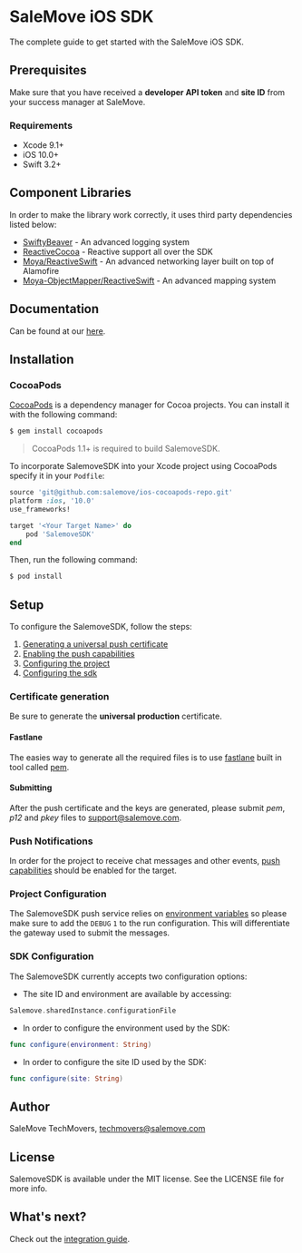 # SaleMove iOS SDK

The complete guide to get started with the SaleMove iOS SDK.

## Prerequisites

Make sure that you have received a **developer API token** and **site ID** from your success manager at SaleMove.

### Requirements
- Xcode 9.1+
- iOS 10.0+
- Swift 3.2+

## Component Libraries

In order to make the library work correctly, it uses third party dependencies listed below:

- [SwiftyBeaver][6] - An advanced logging system
- [ReactiveCocoa][7] - Reactive support all over the SDK
- [Moya/ReactiveSwift][8] - An advanced networking layer built on top of Alamofire
- [Moya-ObjectMapper/ReactiveSwift][9] - An advanced mapping system


## Documentation
Can be found at our [here][5].

## Installation

### CocoaPods

[CocoaPods][0] is a dependency manager for Cocoa projects. You can install it with the following command:

```bash
$ gem install cocoapods
```

> CocoaPods 1.1+ is required to build SalemoveSDK.

To incorporate SalemoveSDK into your Xcode project using CocoaPods specify it in your `Podfile`:

```ruby
source 'git@github.com:salemove/ios-cocoapods-repo.git'
platform :ios, '10.0'
use_frameworks!

target '<Your Target Name>' do
    pod 'SalemoveSDK'
end
```

Then, run the following command:

```bash
$ pod install
```

## Setup

To configure the SalemoveSDK, follow the steps:

1. [Generating a universal push certificate](#certificate-generation)
2. [Enabling the push capabilities](#push-notifications)
3. [Configuring the project](#project-configuration)
4. [Configuring the sdk](#sdk-configuration)

### Certificate generation

Be sure to generate the **universal production** certificate.

#### Fastlane

The easies way to generate all the required files is to use [fastlane][1] built in tool called [pem][2].

#### Submitting

After the push certificate and the keys are generated, please submit *pem*, *p12* and *pkey* files to support@salemove.com.

### Push Notifications

In order for the project to receive chat messages and other events, [push capabilities][3] should be enabled for the target.

### Project Configuration

The SalemoveSDK push service relies on [environment variables][4] so please make sure to add the `DEBUG` `1` to the run configuration. This will differentiate the gateway used to submit the messages.

### SDK Configuration

The SalemoveSDK currently accepts two configuration options:

- The site ID and environment are available by accessing:
```swift
Salemove.sharedInstance.configurationFile
```

- In order to configure the environment used by the SDK:
```swift
func configure(environment: String)
```

- In order to configure the site ID used by the SDK:
```swift
func configure(site: String)
```

## Author

SaleMove TechMovers, techmovers@salemove.com

## License

SalemoveSDK is available under the MIT license. See the LICENSE file for more info.


## What's next?

Check out the [integration guide][10].


[0]: http://cocoapods.org
[1]: https://docs.fastlane.tools
[2]: https://docs.fastlane.tools/actions/pem/
[3]: https://developer.apple.com/library/content/documentation/IDEs/Conceptual/AppDistributionGuide/AddingCapabilities/AddingCapabilities.html
[4]: https://medium.com/@derrickho_28266/xcode-custom-environment-variables-681b5b8674ec
[5]: http://ios-sdk-docs.salemove.com.s3-website-us-east-1.amazonaws.com/index.html
[6]: https://github.com/SwiftyBeaver/SwiftyBeaver
[7]: https://github.com/ReactiveCocoa/ReactiveCocoa
[8]: https://github.com/Moya/Moya
[9]: https://github.com/ivanbruel/Moya-ObjectMapper
[10]: https://github.com/salemove/ios-bundle/blob/master/2017-11-28-Enhancing%2BYour%2BiOS%2BApplication%2BWith%2BSalmove%2BSDK.md
